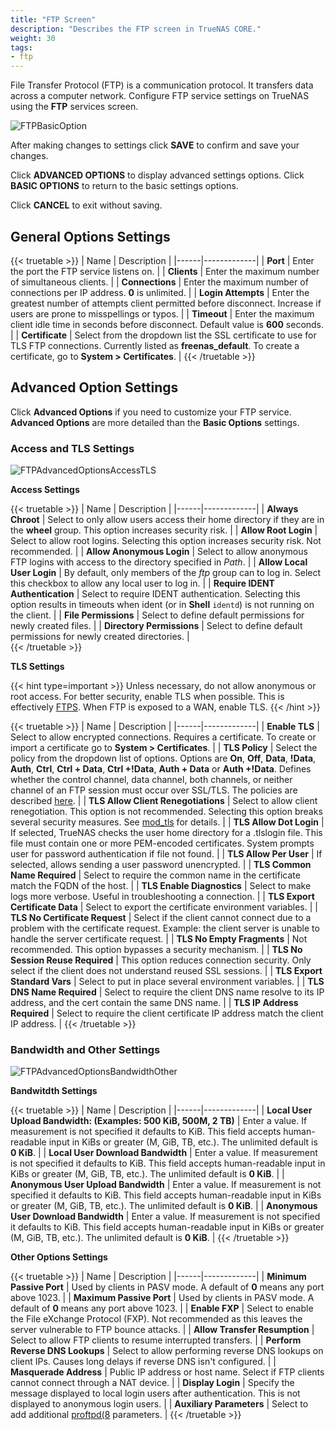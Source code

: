 ```yaml
---
title: "FTP Screen"
description: "Describes the FTP screen in TrueNAS CORE."
weight: 30
tags:
- ftp
---
```


File Transfer Protocol (FTP) is a communication protocol. It transfers data across a computer network. Configure FTP service settings on TrueNAS using the **FTP** services screen.

![FTPBasicOption](/images/CORE/Services/FTPBasicOption.png "Services FTP Basic Options")

After making changes to settings click **SAVE** to confirm and save your changes.

Click **ADVANCED OPTIONS** to display advanced settings options. Click **BASIC OPTIONS** to return to the basic settings options.

Click **CANCEL** to exit without saving.

## General Options Settings

{{< truetable >}}
| Name | Description |
|------|-------------|
| **Port** | Enter the port the FTP service listens on. |
| **Clients** | Enter the maximum number of simultaneous clients. |
| **Connections** | Enter the maximum number of connections per IP address. **0** is unlimited. |
| **Login Attempts** | Enter the greatest number of attempts client permitted before disconnect. Increase if users are prone to misspellings or typos. |
| **Timeout** | Enter the maximum client idle time in seconds before disconnect. Default value is **600** seconds. |
| **Certificate** | Select from the dropdown list the SSL certificate to use for TLS FTP connections. Currently listed as **freenas_default**. To create a certificate, go to **System > Certificates**. |
{{< /truetable >}}

## Advanced Option Settings

Click **Advanced Options** if you need to customize your FTP service. **Advanced Options** are more detailed than the **Basic Options** settings.

### Access and TLS Settings

![FTPAdvancedOptionsAccessTLS](/images/CORE/Services/FTPAdvancedOptionsAccessTLS.png "Services FTP Advanced Options Access and TLS")

**Access Settings**

{{< truetable >}}
| Name | Description |
|------|-------------|
| **Always Chroot** | Select to only allow users access their home directory if they are in the **wheel** group. This option increases security risk. |
| **Allow Root Login** | Select to allow root logins. Selecting this option increases security risk. Not recommended. |
| **Allow Anonymous Login** | Select to allow anonymous FTP logins with access to the directory specified in *Path*.  |
| **Allow Local User Login** | By default, only members of the *ftp* group can to log in. Select this checkbox to allow any local user to log in. |
| **Require IDENT Authentication** | Select to require IDENT authentication. Selecting this option results in timeouts when ident (or in **Shell** `identd`) is not running on the client. |
| **File Permissions** | Select to define default permissions for newly created files. |
| **Directory Permissions** | Select to define default permissions for newly created directories. |  
{{< /truetable >}}

**TLS Settings**

{{< hint type=important >}}
Unless necessary, do not allow anonymous or root access.
For better security, enable TLS when possible.
This is effectively [FTPS](https://tools.ietf.org/html/rfc4217).
When FTP is exposed to a WAN, enable TLS.
{{< /hint >}}

{{< truetable >}}
| Name | Description |
|------|-------------|
| **Enable TLS** | Select to allow encrypted connections. Requires a certificate. To create or import a certificate go to **System > Certificates**. |
| **TLS Policy** | Select the policy from the dropdown list of options. Options are **On**, **Off**, **Data**, **!Data**, **Auth**, **Ctrl**, **Ctrl + Data**, **Ctrl +!Data**, **Auth + Data** or **Auth +!Data**. Defines whether the control channel, data channel, both channels, or neither channel of an FTP session must occur over SSL/TLS. The policies are described [here](http://www.proftpd.org/docs/howto/TLS.html). |
| **TLS Allow Client Renegotiations** | Select to allow client renegotiation. This option is not recommended. Selecting this option breaks several security measures. See [mod_tls](http://www.proftpd.org/docs/contrib/mod_tls.html) for details. |
| **TLS Allow Dot Login** | If selected, TrueNAS checks the user home directory for a .tlslogin file. This file must contain one or more PEM-encoded certificates. System prompts user for password authentication if file not found. |
| **TLS Allow Per User** | If selected, allows sending a user password unencrypted. |
| **TLS Common Name Required** | Select to require the common name in the certificate match the FQDN of the host. |
| **TLS Enable Diagnostics** | Select to make logs more verbose. Useful in troubleshooting a connection. |
| **TLS Export Certificate Data** | Select to export the certificate environment variables. |
| **TLS No Certificate Request** | Select if the client cannot connect due to a problem with the certificate request. Example: the client server is unable to handle the server certificate request. |
| **TLS No Empty Fragments** | Not recommended. This option bypasses a security mechanism. |
| **TLS No Session Reuse Required** | This option reduces connection security. Only select if the client does not understand reused SSL sessions. |
| **TLS Export Standard Vars** | Select to put in place several environment variables. |
| **TLS DNS Name Required** | Select to require the client DNS name resolve to its IP address, and the cert contain the same DNS name. |
| **TLS IP Address Required** | Select to require the client certificate IP address match the client IP address. |
{{< /truetable >}}

### Bandwidth and Other Settings

![FTPAdvancedOptionsBandwidthOther](/images/CORE/Services/FTPAdvancedOptionsBandwidthOther.png "Services FTP Advanced Options Bandwidth and Other")

**Bandwitdth Settings**

{{< truetable >}}
| Name | Description |
|------|-------------|
| **Local User Upload Bandwidth: (Examples: 500 KiB, 500M, 2 TB)** | Enter a value. If measurement is not specified it defaults to KiB. This field accepts human-readable input in KiBs or greater (M, GiB, TB, etc.). The unlimited default is **0 KiB**. |
| **Local User Download Bandwidth** | Enter a value. If measurement is not specified it defaults to KiB. This field accepts human-readable input in KiBs or greater (M, GiB, TB, etc.). The unlimited default is **0 KiB**. |
| **Anonymous User Upload Bandwidth** | Enter a value. If measurement is not specified it defaults to KiB. This field accepts human-readable input in KiBs or greater (M, GiB, TB, etc.). The unlimited default is **0 KiB**. |
| **Anonymous User Download Bandwidth** | Enter a value. If measurement is not specified it defaults to KiB. This field accepts human-readable input in KiBs or greater (M, GiB, TB, etc.). The unlimited default is **0 KiB**. |
{{< /truetable >}}

**Other Options Settings**

{{< truetable >}}
| Name | Description |
|------|-------------|
| **Minimum Passive Port** | Used by clients in PASV mode. A default of **0** means any port above 1023. |
| **Maximum Passive Port** | Used by clients in PASV mode. A default of **0** means any port above 1023. |
| **Enable FXP** | Select to enable the File eXchange Protocol (FXP). Not recommended as this leaves the server vulnerable to FTP bounce attacks. |
| **Allow Transfer Resumption** | Select to allow FTP clients to resume interrupted transfers. |
| **Perform Reverse DNS Lookups** | Select to allow performing reverse DNS lookups on client IPs. Causes long delays if reverse DNS isn't configured. |
| **Masquerade Address** | Public IP address or host name. Select if FTP clients cannot connect through a NAT device. |
| **Display Login** | Specify the message displayed to local login users after authentication. This is not displayed to anonymous login users. |
| **Auxiliary Parameters** | Select to add additional [proftpd(8](https://linux.die.net/man/8/proftpd) parameters. |
{{< /truetable >}}

